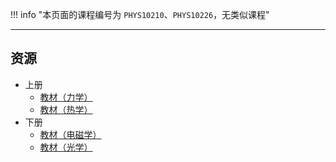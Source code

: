 !!! info "本页面的课程编号为 `PHYS10210`、`PHYS10226`，无类似课程"

---

## 资源  
- 上册  
    - [教材（力学）](https://api.ecylt.top/v1/lanzou_link?url=https://cqu-openlib.lanzout.com/irIex22ccmta&type=down)  
    - [教材（热学）](https://api.ecylt.top/v1/lanzou_link?url=https://cqu-openlib.lanzout.com/isZ0B22ccijg&type=down)  
- 下册  
    - [教材（电磁学）](https://api.ecylt.top/v1/lanzou_link?url=https://cqu-openlib.lanzout.com/iwW7u22cl90h&type=down)  
    - [教材（光学）](https://api.ecylt.top/v1/lanzou_link?url=https://cqu-openlib.lanzout.com/ii4BT22d94ub&type=down)  